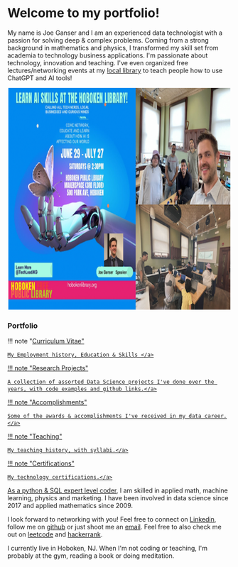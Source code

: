 <h1>Welcome to my portfolio!</h1>

My name is Joe Ganser and I am an experienced data technologist with a passion for solving deep & complex problems. Coming from a strong background in mathematics and physics, I transformed my skill set from academia to technology business applications. I'm passionate about technology, innovation and teaching. I've even organized free lectures/networking events at my <a href="https://hobokenlibrary.org">local library</a> to teach people how to use ChatGPT and AI tools!
<center>
<a href="https://drive.google.com/file/d/1sU_C_ag-cxLY9_xNGdLex1ZZHOtHh_jK/view?usp=sharing"><img src='../conferences/images/hudson_ai/Hudson_ai.png' style="horizontal-align:middle" width=500 height=500></a>
</center>

<h3>Portfolio</h3>

!!! note "<a href="https://docs.google.com/document/d/1fkfMSKtUvdVa63c8xjCiZcFW99xl0vZ0TyW0nPJyDlQ/edit?usp=sharing">Curriculum Vitae"

    My Employment history, Education & Skills </a>

!!! note "<a href="/research/2022-8-2_dengu">Research Projects"

    A collection of assorted Data Science projects I've done over the years, with code examples and github links.</a>

!!! note "<a href="/awards_CV">Accomplishments"

    Some of the awards & accomplishments I've received in my data career.</a>

!!! note "<a href="/teaching_CV">Teaching"

    My teaching history, with syllabi.</a>

!!! note "<a href="https://credentials.databricks.com/profile/joeganser632516/wallet">Certifications"

    My technology certifications.</a>

As a <a href="https://www.hackerrank.com/profile/JoeGanser">python & SQL expert level coder</a>, I am skilled in applied math, machine learning, physics and marketing. I have been involved in data science since 2017 and applied mathematics since 2009.</p>I look forward to networking with you! Feel free to connect on <a href="https://www.linkedin.com/in/joe-ganser-aa9b8b132">Linkedin</a>, follow me on <a href="https://github.com/joeganser">github</a> or just shoot me an <a href="mailto:jkgprofessional@gmail.com">email</a>. Feel free to also check me out on <a href="https://leetcode.com/u/joeganser/">leetcode</a> and <a href="https://www.hackerrank.com/profile/JoeGanser">hackerrank</a>.
</p>
I currently live in Hoboken, NJ. When I'm not coding or teaching, I'm probably at the gym, reading a book or doing meditation.